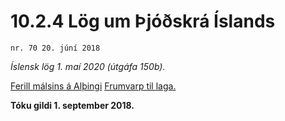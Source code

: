 # 10.2.4 Lög um Þjóðskrá Íslands

`nr. 70 20. júní 2018`

_Íslensk lög 1. maí 2020 (útgáfa 150b)._

[Ferill málsins á Alþingi](https://www.althingi.is/thingstorf/thingmalalistar-eftir-thingum/ferill/?ltg=148&mnr=339)
[Frumvarp til laga.](https://www.althingi.is/altext/148/s/0450.html)

**Tóku gildi 1. september 2018.**

